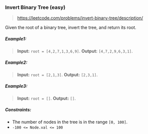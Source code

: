 ### Invert Binary Tree (easy)

> https://leetcode.com/problems/invert-binary-tree/description/

Given the root of a binary tree, invert the tree, and return its root.

##### Example1:

> **Input:** `root = [4,2,7,1,3,6,9]`.
> **Output:** `[4,7,2,9,6,3,1]`.

##### Example2:

> **Input:** `root = [2,1,3]`.
> **Output:** `[2,3,1]`.

##### Example3:

> **Input:** `root = []`.
> **Output:** `[]`.

##### Constraints:

- The number of nodes in the tree is in the range `[0, 100]`.
- `-100 <= Node.val <= 100`
